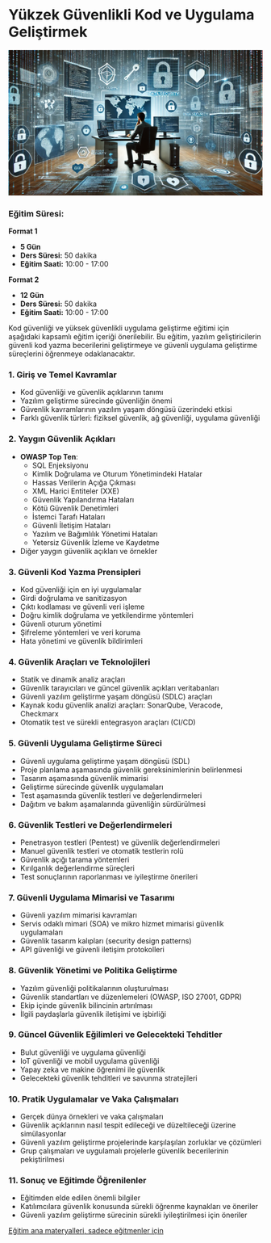 # Yükzek Güvenlikli Kod ve Uygulama Geliştirmek

![](yuksek-guvenlikli-kod-gelistirme.webp)

### Eğitim Süresi:

**Format 1**

- **5 Gün**
- **Ders Süresi:** 50 dakika
- **Eğitim Saati:** 10:00 - 17:00

**Format 2**

- **12 Gün**
- **Ders Süresi:** 50 dakika
- **Eğitim Saati:** 10:00 - 17:00

Kod güvenliği ve yüksek güvenlikli uygulama geliştirme eğitimi için aşağıdaki kapsamlı eğitim içeriği önerilebilir. Bu eğitim, yazılım geliştiricilerin güvenli kod yazma becerilerini geliştirmeye ve güvenli uygulama geliştirme süreçlerini öğrenmeye odaklanacaktır.

### 1. **Giriş ve Temel Kavramlar**

   - Kod güvenliği ve güvenlik açıklarının tanımı
   - Yazılım geliştirme sürecinde güvenliğin önemi
   - Güvenlik kavramlarının yazılım yaşam döngüsü üzerindeki etkisi
   - Farklı güvenlik türleri: fiziksel güvenlik, ağ güvenliği, uygulama güvenliği

### 2. **Yaygın Güvenlik Açıkları**

   - **OWASP Top Ten**:
     - SQL Enjeksiyonu
     - Kimlik Doğrulama ve Oturum Yönetimindeki Hatalar
     - Hassas Verilerin Açığa Çıkması
     - XML Harici Entiteler (XXE)
     - Güvenlik Yapılandırma Hataları
     - Kötü Güvenlik Denetimleri
     - İstemci Tarafı Hataları
     - Güvenli İletişim Hataları
     - Yazılım ve Bağımlılık Yönetimi Hataları
     - Yetersiz Güvenlik İzleme ve Kaydetme
   - Diğer yaygın güvenlik açıkları ve örnekler

### 3. **Güvenli Kod Yazma Prensipleri**

   - Kod güvenliği için en iyi uygulamalar
   - Girdi doğrulama ve sanitizasyon
   - Çıktı kodlaması ve güvenli veri işleme
   - Doğru kimlik doğrulama ve yetkilendirme yöntemleri
   - Güvenli oturum yönetimi
   - Şifreleme yöntemleri ve veri koruma
   - Hata yönetimi ve güvenlik bildirimleri

### 4. **Güvenlik Araçları ve Teknolojileri**

   - Statik ve dinamik analiz araçları
   - Güvenlik tarayıcıları ve güncel güvenlik açıkları veritabanları
   - Güvenli yazılım geliştirme yaşam döngüsü (SDLC) araçları
   - Kaynak kodu güvenlik analizi araçları: SonarQube, Veracode, Checkmarx
   - Otomatik test ve sürekli entegrasyon araçları (CI/CD)

### 5. **Güvenli Uygulama Geliştirme Süreci**

   - Güvenli uygulama geliştirme yaşam döngüsü (SDL)
   - Proje planlama aşamasında güvenlik gereksinimlerinin belirlenmesi
   - Tasarım aşamasında güvenlik mimarisi
   - Geliştirme sürecinde güvenlik uygulamaları
   - Test aşamasında güvenlik testleri ve değerlendirmeleri
   - Dağıtım ve bakım aşamalarında güvenliğin sürdürülmesi

### 6. **Güvenlik Testleri ve Değerlendirmeleri**

   - Penetrasyon testleri (Pentest) ve güvenlik değerlendirmeleri
   - Manuel güvenlik testleri ve otomatik testlerin rolü
   - Güvenlik açığı tarama yöntemleri
   - Kırılganlık değerlendirme süreçleri
   - Test sonuçlarının raporlanması ve iyileştirme önerileri

### 7. **Güvenli Uygulama Mimarisi ve Tasarımı**

   - Güvenli yazılım mimarisi kavramları
   - Servis odaklı mimari (SOA) ve mikro hizmet mimarisi güvenlik uygulamaları
   - Güvenlik tasarım kalıpları (security design patterns)
   - API güvenliği ve güvenli iletişim protokolleri

### 8. **Güvenlik Yönetimi ve Politika Geliştirme**

   - Yazılım güvenliği politikalarının oluşturulması
   - Güvenlik standartları ve düzenlemeleri (OWASP, ISO 27001, GDPR)
   - Ekip içinde güvenlik bilincinin artırılması
   - İlgili paydaşlarla güvenlik iletişimi ve işbirliği

### 9. **Güncel Güvenlik Eğilimleri ve Gelecekteki Tehditler**

   - Bulut güvenliği ve uygulama güvenliği
   - IoT güvenliği ve mobil uygulama güvenliği
   - Yapay zeka ve makine öğrenimi ile güvenlik
   - Gelecekteki güvenlik tehditleri ve savunma stratejileri

### 10. **Pratik Uygulamalar ve Vaka Çalışmaları**

   - Gerçek dünya örnekleri ve vaka çalışmaları
   - Güvenlik açıklarının nasıl tespit edileceği ve düzeltileceği üzerine simülasyonlar
   - Güvenli yazılım geliştirme projelerinde karşılaşılan zorluklar ve çözümleri
   - Grup çalışmaları ve uygulamalı projelerle güvenlik becerilerinin pekiştirilmesi

### 11. **Sonuç ve Eğitimde Öğrenilenler**

   - Eğitimden elde edilen önemli bilgiler
   - Katılımcılara güvenlik konusunda sürekli öğrenme kaynakları ve öneriler
   - Güvenli yazılım geliştirme sürecinin sürekli iyileştirilmesi için öneriler

[Eğitim ana materyalleri, sadece eğitmenler için](https://github.com/TuncerKARAARSLAN-VB/training-kit-yuksek-guvenlikli-kod-ve-uygulama-gelistirme)
